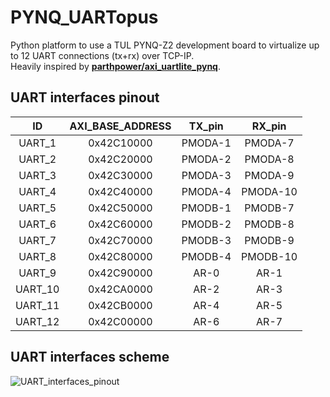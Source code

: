 # PYNQ_UARTopus
Python platform to use a TUL PYNQ-Z2 development board to virtualize up to 12 UART connections (tx+rx) over TCP-IP.\
Heavily inspired by [**parthpower/axi_uartlite_pynq**](https://github.com/parthpower/axi_uartlite_pynq).

## UART interfaces pinout
ID | AXI_BASE_ADDRESS | TX_pin | RX_pin
|  :-: |  :-: |  :-: | :-: |
UART_1 | 0x42C10000 | PMODA-1 | PMODA-7 
UART_2 | 0x42C20000 | PMODA-2 | PMODA-8
UART_3 | 0x42C30000 | PMODA-3 | PMODA-9
UART_4 | 0x42C40000 | PMODA-4 | PMODA-10
UART_5 | 0x42C50000 | PMODB-1 | PMODB-7 
UART_6 | 0x42C60000 | PMODB-2 | PMODB-8 
UART_7 | 0x42C70000 | PMODB-3 | PMODB-9 
UART_8 | 0x42C80000 | PMODB-4 | PMODB-10 
UART_9 | 0x42C90000 | AR-0 | AR-1
UART_10 | 0x42CA0000 | AR-2 | AR-3
UART_11 | 0x42CB0000 | AR-4 | AR-5
UART_12 | 0x42C00000 | AR-6 | AR-7

## UART interfaces scheme
![UART_interfaces_pinout](https://user-images.githubusercontent.com/37268662/217187596-a422d963-93b3-46a0-aad0-eeff5566b696.png)
